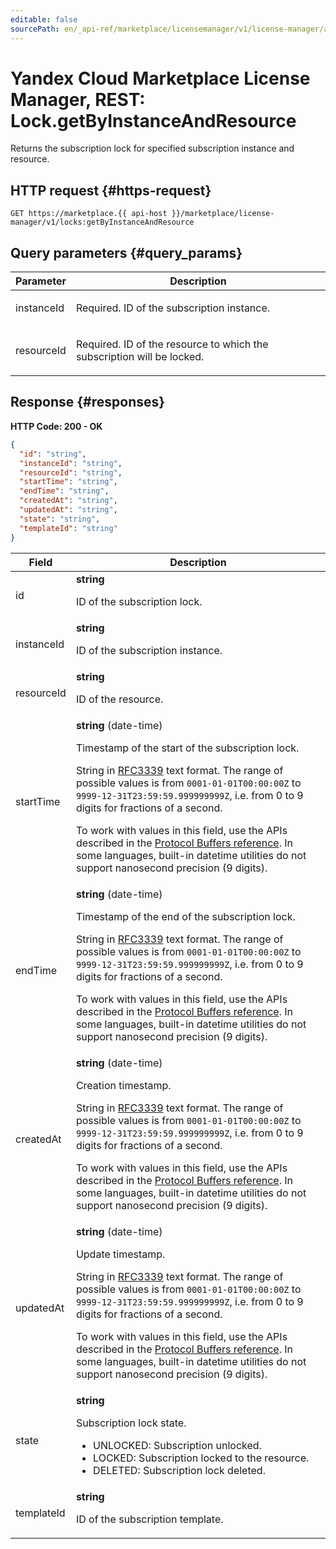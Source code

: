 ```yaml
---
editable: false
sourcePath: en/_api-ref/marketplace/licensemanager/v1/license-manager/api-ref/Lock/getByInstanceAndResource.md
---
```


# Yandex Cloud Marketplace License Manager, REST: Lock.getByInstanceAndResource
Returns the subscription lock for specified subscription instance and resource.
 

 
## HTTP request {#https-request}
```
GET https://marketplace.{{ api-host }}/marketplace/license-manager/v1/locks:getByInstanceAndResource
```
 
## Query parameters {#query_params}
 
Parameter | Description
--- | ---
instanceId | <p>Required. ID of the subscription instance.</p> 
resourceId | <p>Required. ID of the resource to which the subscription will be locked.</p> 
 
## Response {#responses}
**HTTP Code: 200 - OK**

```json 
{
  "id": "string",
  "instanceId": "string",
  "resourceId": "string",
  "startTime": "string",
  "endTime": "string",
  "createdAt": "string",
  "updatedAt": "string",
  "state": "string",
  "templateId": "string"
}
```

 
Field | Description
--- | ---
id | **string**<br><p>ID of the subscription lock.</p> 
instanceId | **string**<br><p>ID of the subscription instance.</p> 
resourceId | **string**<br><p>ID of the resource.</p> 
startTime | **string** (date-time)<br><p>Timestamp of the start of the subscription lock.</p> <p>String in <a href="https://www.ietf.org/rfc/rfc3339.txt">RFC3339</a> text format. The range of possible values is from ``0001-01-01T00:00:00Z`` to ``9999-12-31T23:59:59.999999999Z``, i.e. from 0 to 9 digits for fractions of a second.</p> <p>To work with values in this field, use the APIs described in the <a href="https://developers.google.com/protocol-buffers/docs/reference/overview">Protocol Buffers reference</a>. In some languages, built-in datetime utilities do not support nanosecond precision (9 digits).</p> 
endTime | **string** (date-time)<br><p>Timestamp of the end of the subscription lock.</p> <p>String in <a href="https://www.ietf.org/rfc/rfc3339.txt">RFC3339</a> text format. The range of possible values is from ``0001-01-01T00:00:00Z`` to ``9999-12-31T23:59:59.999999999Z``, i.e. from 0 to 9 digits for fractions of a second.</p> <p>To work with values in this field, use the APIs described in the <a href="https://developers.google.com/protocol-buffers/docs/reference/overview">Protocol Buffers reference</a>. In some languages, built-in datetime utilities do not support nanosecond precision (9 digits).</p> 
createdAt | **string** (date-time)<br><p>Creation timestamp.</p> <p>String in <a href="https://www.ietf.org/rfc/rfc3339.txt">RFC3339</a> text format. The range of possible values is from ``0001-01-01T00:00:00Z`` to ``9999-12-31T23:59:59.999999999Z``, i.e. from 0 to 9 digits for fractions of a second.</p> <p>To work with values in this field, use the APIs described in the <a href="https://developers.google.com/protocol-buffers/docs/reference/overview">Protocol Buffers reference</a>. In some languages, built-in datetime utilities do not support nanosecond precision (9 digits).</p> 
updatedAt | **string** (date-time)<br><p>Update timestamp.</p> <p>String in <a href="https://www.ietf.org/rfc/rfc3339.txt">RFC3339</a> text format. The range of possible values is from ``0001-01-01T00:00:00Z`` to ``9999-12-31T23:59:59.999999999Z``, i.e. from 0 to 9 digits for fractions of a second.</p> <p>To work with values in this field, use the APIs described in the <a href="https://developers.google.com/protocol-buffers/docs/reference/overview">Protocol Buffers reference</a>. In some languages, built-in datetime utilities do not support nanosecond precision (9 digits).</p> 
state | **string**<br><p>Subscription lock state.</p> <ul> <li>UNLOCKED: Subscription unlocked.</li> <li>LOCKED: Subscription locked to the resource.</li> <li>DELETED: Subscription lock deleted.</li> </ul> 
templateId | **string**<br><p>ID of the subscription template.</p> 